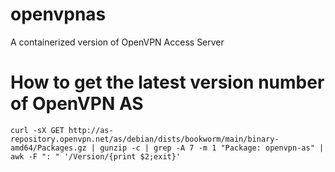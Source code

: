# openvpnas
A containerized version of OpenVPN Access Server

# How to get the latest version number of OpenVPN AS
`curl -sX GET http://as-repository.openvpn.net/as/debian/dists/bookworm/main/binary-amd64/Packages.gz | gunzip -c | grep -A 7 -m 1 "Package: openvpn-as" | awk -F ": " '/Version/{print $2;exit}'`
